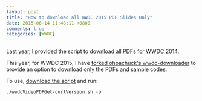 ```yaml
---
layout: post
title: "How to download all WWDC 2015 PDF Slides Only"
date: 2015-06-14 11:48:11 +0800
comments: true
categories: [WWDC]
---
```


Last year, I provided the script to [download all PDFs for WWDC 2014](http://samwize.com/2014/06/06/download-all-wwdc-2014-pdf-slides-only/).

This year, for WWDC 2015, I have [forked ohoachuck's wwdc-downloader](https://github.com/samwize/wwdc-downloader) to provide an option to download only the PDFs and sample codes.

To use, [download the script](https://github.com/samwize/wwdc-downloader) and run:

    ./wwdcVideoPDFGet-curlVersion.sh -p

